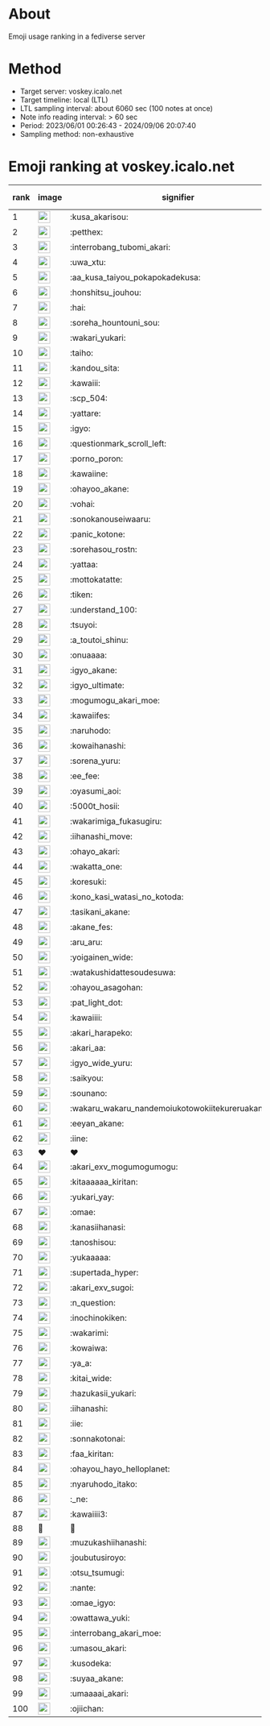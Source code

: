 # About
Emoji usage ranking in a fediverse server

# Method
- Target server: voskey.icalo.net
- Target timeline: local (LTL)
- LTL sampling interval: about 6060 sec (100 notes at once)
- Note info reading interval: > 60 sec
- Period: 2023/06/01 00:26:43 - 2024/09/06 20:07:40 
- Sampling method: non-exhaustive

# Emoji ranking at voskey.icalo.net

|rank|image|signifier|type|frequency score|
|----|----|----|----|----|
|1|<img height="24" src="https://voskey.icalo.net/emoji/kusa_akarisou.webp">|:kusa_akarisou:|custom|31258|
|2|<img height="24" src="https://voskey.icalo.net/emoji/petthex.webp">|:petthex:|custom|23257|
|3|<img height="24" src="https://voskey.icalo.net/emoji/interrobang_tubomi_akari.webp">|:interrobang_tubomi_akari:|custom|12518|
|4|<img height="24" src="https://voskey.icalo.net/emoji/uwa_xtu.webp">|:uwa_xtu:|custom|12120|
|5|<img height="24" src="https://voskey.icalo.net/emoji/aa_kusa_taiyou_pokapokadekusa.webp">|:aa_kusa_taiyou_pokapokadekusa:|custom|9565|
|6|<img height="24" src="https://voskey.icalo.net/emoji/honshitsu_jouhou.webp">|:honshitsu_jouhou:|custom|9347|
|7|<img height="24" src="https://voskey.icalo.net/emoji/hai.webp">|:hai:|custom|8087|
|8|<img height="24" src="https://voskey.icalo.net/emoji/soreha_hountouni_sou.webp">|:soreha_hountouni_sou:|custom|7175|
|9|<img height="24" src="https://voskey.icalo.net/emoji/wakari_yukari.webp">|:wakari_yukari:|custom|6887|
|10|<img height="24" src="https://voskey.icalo.net/emoji/taiho.webp">|:taiho:|custom|6738|
|11|<img height="24" src="https://voskey.icalo.net/emoji/kandou_sita.webp">|:kandou_sita:|custom|6234|
|12|<img height="24" src="https://voskey.icalo.net/emoji/kawaiii.webp">|:kawaiii:|custom|6185|
|13|<img height="24" src="https://voskey.icalo.net/emoji/scp_504.webp">|:scp_504:|custom|5821|
|14|<img height="24" src="https://voskey.icalo.net/emoji/yattare.webp">|:yattare:|custom|4579|
|15|<img height="24" src="https://voskey.icalo.net/emoji/igyo.webp">|:igyo:|custom|4547|
|16|<img height="24" src="https://voskey.icalo.net/emoji/questionmark_scroll_left.webp">|:questionmark_scroll_left:|custom|4540|
|17|<img height="24" src="https://voskey.icalo.net/emoji/porno_poron.webp">|:porno_poron:|custom|4424|
|18|<img height="24" src="https://voskey.icalo.net/emoji/kawaiine.webp">|:kawaiine:|custom|4282|
|19|<img height="24" src="https://voskey.icalo.net/emoji/ohayoo_akane.webp">|:ohayoo_akane:|custom|4221|
|20|<img height="24" src="https://voskey.icalo.net/emoji/vohai.webp">|:vohai:|custom|4220|
|21|<img height="24" src="https://voskey.icalo.net/emoji/sonokanouseiwaaru.webp">|:sonokanouseiwaaru:|custom|4190|
|22|<img height="24" src="https://voskey.icalo.net/emoji/panic_kotone.webp">|:panic_kotone:|custom|4119|
|23|<img height="24" src="https://voskey.icalo.net/emoji/sorehasou_rostn.webp">|:sorehasou_rostn:|custom|4077|
|24|<img height="24" src="https://voskey.icalo.net/emoji/yattaa.webp">|:yattaa:|custom|3757|
|25|<img height="24" src="https://voskey.icalo.net/emoji/mottokatatte.webp">|:mottokatatte:|custom|3708|
|26|<img height="24" src="https://voskey.icalo.net/emoji/tiken.webp">|:tiken:|custom|3644|
|27|<img height="24" src="https://voskey.icalo.net/emoji/understand_100.webp">|:understand_100:|custom|3599|
|28|<img height="24" src="https://voskey.icalo.net/emoji/tsuyoi.webp">|:tsuyoi:|custom|3398|
|29|<img height="24" src="https://voskey.icalo.net/emoji/a_toutoi_shinu.webp">|:a_toutoi_shinu:|custom|3373|
|30|<img height="24" src="https://voskey.icalo.net/emoji/onuaaaa.webp">|:onuaaaa:|custom|3102|
|31|<img height="24" src="https://voskey.icalo.net/emoji/igyo_akane.webp">|:igyo_akane:|custom|3000|
|32|<img height="24" src="https://voskey.icalo.net/emoji/igyo_ultimate.webp">|:igyo_ultimate:|custom|2941|
|33|<img height="24" src="https://voskey.icalo.net/emoji/mogumogu_akari_moe.webp">|:mogumogu_akari_moe:|custom|2861|
|34|<img height="24" src="https://voskey.icalo.net/emoji/kawaiifes.webp">|:kawaiifes:|custom|2858|
|35|<img height="24" src="https://voskey.icalo.net/emoji/naruhodo.webp">|:naruhodo:|custom|2841|
|36|<img height="24" src="https://voskey.icalo.net/emoji/kowaihanashi.webp">|:kowaihanashi:|custom|2726|
|37|<img height="24" src="https://voskey.icalo.net/emoji/sorena_yuru.webp">|:sorena_yuru:|custom|2640|
|38|<img height="24" src="https://voskey.icalo.net/emoji/ee_fee.webp">|:ee_fee:|custom|2637|
|39|<img height="24" src="https://voskey.icalo.net/emoji/oyasumi_aoi.webp">|:oyasumi_aoi:|custom|2622|
|40|<img height="24" src="https://voskey.icalo.net/emoji/5000t_hosii.webp">|:5000t_hosii:|custom|2529|
|41|<img height="24" src="https://voskey.icalo.net/emoji/wakarimiga_fukasugiru.webp">|:wakarimiga_fukasugiru:|custom|2442|
|42|<img height="24" src="https://voskey.icalo.net/emoji/iihanashi_move.webp">|:iihanashi_move:|custom|2418|
|43|<img height="24" src="https://voskey.icalo.net/emoji/ohayo_akari.webp">|:ohayo_akari:|custom|2365|
|44|<img height="24" src="https://voskey.icalo.net/emoji/wakatta_one.webp">|:wakatta_one:|custom|2271|
|45|<img height="24" src="https://voskey.icalo.net/emoji/koresuki.webp">|:koresuki:|custom|2258|
|46|<img height="24" src="https://voskey.icalo.net/emoji/kono_kasi_watasi_no_kotoda.webp">|:kono_kasi_watasi_no_kotoda:|custom|2247|
|47|<img height="24" src="https://voskey.icalo.net/emoji/tasikani_akane.webp">|:tasikani_akane:|custom|2223|
|48|<img height="24" src="https://voskey.icalo.net/emoji/akane_fes.webp">|:akane_fes:|custom|2218|
|49|<img height="24" src="https://voskey.icalo.net/emoji/aru_aru.webp">|:aru_aru:|custom|2191|
|50|<img height="24" src="https://voskey.icalo.net/emoji/yoigainen_wide.webp">|:yoigainen_wide:|custom|2178|
|51|<img height="24" src="https://voskey.icalo.net/emoji/watakushidattesoudesuwa.webp">|:watakushidattesoudesuwa:|custom|2122|
|52|<img height="24" src="https://voskey.icalo.net/emoji/ohayou_asagohan.webp">|:ohayou_asagohan:|custom|2113|
|53|<img height="24" src="https://voskey.icalo.net/emoji/pat_light_dot.webp">|:pat_light_dot:|custom|2111|
|54|<img height="24" src="https://voskey.icalo.net/emoji/kawaiiii.webp">|:kawaiiii:|custom|2082|
|55|<img height="24" src="https://voskey.icalo.net/emoji/akari_harapeko.webp">|:akari_harapeko:|custom|2050|
|56|<img height="24" src="https://voskey.icalo.net/emoji/akari_aa.webp">|:akari_aa:|custom|2021|
|57|<img height="24" src="https://voskey.icalo.net/emoji/igyo_wide_yuru.webp">|:igyo_wide_yuru:|custom|2008|
|58|<img height="24" src="https://voskey.icalo.net/emoji/saikyou.webp">|:saikyou:|custom|1998|
|59|<img height="24" src="https://voskey.icalo.net/emoji/sounano.webp">|:sounano:|custom|1960|
|60|<img height="24" src="https://voskey.icalo.net/emoji/wakaru_wakaru_nandemoiukotowokiitekureruakanetyan.webp">|:wakaru_wakaru_nandemoiukotowokiitekureruakanetyan:|custom|1949|
|61|<img height="24" src="https://voskey.icalo.net/emoji/eeyan_akane.webp">|:eeyan_akane:|custom|1903|
|62|<img height="24" src="https://voskey.icalo.net/emoji/iine.webp">|:iine:|custom|1840|
|63|❤|❤|unicode|1814|
|64|<img height="24" src="https://voskey.icalo.net/emoji/akari_exv_mogumogumogu.webp">|:akari_exv_mogumogumogu:|custom|1806|
|65|<img height="24" src="https://voskey.icalo.net/emoji/kitaaaaaa_kiritan.webp">|:kitaaaaaa_kiritan:|custom|1774|
|66|<img height="24" src="https://voskey.icalo.net/emoji/yukari_yay.webp">|:yukari_yay:|custom|1767|
|67|<img height="24" src="https://voskey.icalo.net/emoji/omae.webp">|:omae:|custom|1729|
|68|<img height="24" src="https://voskey.icalo.net/emoji/kanasiihanasi.webp">|:kanasiihanasi:|custom|1675|
|69|<img height="24" src="https://voskey.icalo.net/emoji/tanoshisou.webp">|:tanoshisou:|custom|1672|
|70|<img height="24" src="https://voskey.icalo.net/emoji/yukaaaaa.webp">|:yukaaaaa:|custom|1658|
|71|<img height="24" src="https://voskey.icalo.net/emoji/supertada_hyper.webp">|:supertada_hyper:|custom|1644|
|72|<img height="24" src="https://voskey.icalo.net/emoji/akari_exv_sugoi.webp">|:akari_exv_sugoi:|custom|1642|
|73|<img height="24" src="https://voskey.icalo.net/emoji/n_question.webp">|:n_question:|custom|1639|
|74|<img height="24" src="https://voskey.icalo.net/emoji/inochinokiken.webp">|:inochinokiken:|custom|1635|
|75|<img height="24" src="https://voskey.icalo.net/emoji/wakarimi.webp">|:wakarimi:|custom|1613|
|76|<img height="24" src="https://voskey.icalo.net/emoji/kowaiwa.webp">|:kowaiwa:|custom|1554|
|77|<img height="24" src="https://voskey.icalo.net/emoji/ya_a.webp">|:ya_a:|custom|1537|
|78|<img height="24" src="https://voskey.icalo.net/emoji/kitai_wide.webp">|:kitai_wide:|custom|1528|
|79|<img height="24" src="https://voskey.icalo.net/emoji/hazukasii_yukari.webp">|:hazukasii_yukari:|custom|1491|
|80|<img height="24" src="https://voskey.icalo.net/emoji/iihanashi.webp">|:iihanashi:|custom|1463|
|81|<img height="24" src="https://voskey.icalo.net/emoji/iie.webp">|:iie:|custom|1399|
|82|<img height="24" src="https://voskey.icalo.net/emoji/sonnakotonai.webp">|:sonnakotonai:|custom|1397|
|83|<img height="24" src="https://voskey.icalo.net/emoji/faa_kiritan.webp">|:faa_kiritan:|custom|1387|
|84|<img height="24" src="https://voskey.icalo.net/emoji/ohayou_hayo_helloplanet.webp">|:ohayou_hayo_helloplanet:|custom|1383|
|85|<img height="24" src="https://voskey.icalo.net/emoji/nyaruhodo_itako.webp">|:nyaruhodo_itako:|custom|1372|
|86|<img height="24" src="https://voskey.icalo.net/emoji/_ne.webp">|:_ne:|custom|1372|
|87|<img height="24" src="https://voskey.icalo.net/emoji/kawaiiii3.webp">|:kawaiiii3:|custom|1371|
|88|🤔|🤔|unicode|1368|
|89|<img height="24" src="https://voskey.icalo.net/emoji/muzukashiihanashi.webp">|:muzukashiihanashi:|custom|1361|
|90|<img height="24" src="https://voskey.icalo.net/emoji/joubutusiroyo.webp">|:joubutusiroyo:|custom|1347|
|91|<img height="24" src="https://voskey.icalo.net/emoji/otsu_tsumugi.webp">|:otsu_tsumugi:|custom|1285|
|92|<img height="24" src="https://voskey.icalo.net/emoji/nante.webp">|:nante:|custom|1271|
|93|<img height="24" src="https://voskey.icalo.net/emoji/omae_igyo.webp">|:omae_igyo:|custom|1270|
|94|<img height="24" src="https://voskey.icalo.net/emoji/owattawa_yuki.webp">|:owattawa_yuki:|custom|1251|
|95|<img height="24" src="https://voskey.icalo.net/emoji/interrobang_akari_moe.webp">|:interrobang_akari_moe:|custom|1244|
|96|<img height="24" src="https://voskey.icalo.net/emoji/umasou_akari.webp">|:umasou_akari:|custom|1220|
|97|<img height="24" src="https://voskey.icalo.net/emoji/kusodeka.webp">|:kusodeka:|custom|1194|
|98|<img height="24" src="https://voskey.icalo.net/emoji/suyaa_akane.webp">|:suyaa_akane:|custom|1193|
|99|<img height="24" src="https://voskey.icalo.net/emoji/umaaaai_akari.webp">|:umaaaai_akari:|custom|1185|
|100|<img height="24" src="https://voskey.icalo.net/emoji/ojiichan.webp">|:ojiichan:|custom|1185|
